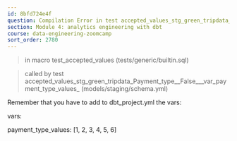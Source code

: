 ```yaml
---
id: 8bfd724e4f
question: Compilation Error in test accepted_values_stg_green_tripdata_Payment_type__False___var_payment_type_values_ (models/staging/schema.yml)  'NoneType' object is not iterable
section: Module 4: analytics engineering with dbt
course: data-engineering-zoomcamp
sort_order: 2780
---
```


> in macro test_accepted_values (tests/generic/builtin.sql)

> called by test accepted_values_stg_green_tripdata_Payment_type__False___var_payment_type_values_ (models/staging/schema.yml)

Remember that you have to add to dbt_project.yml the vars:

vars:

payment_type_values: [1, 2, 3, 4, 5, 6]

